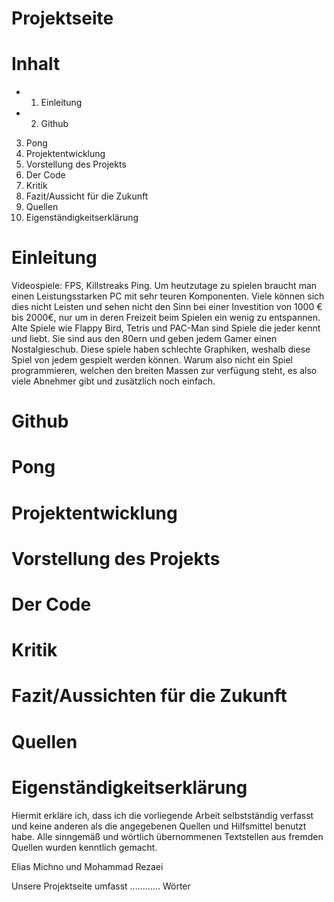 # Projektseite




# Inhalt

* 1. Einleitung
* 2. Github
3. Pong
4. Projektentwicklung
5. Vorstellung des Projekts
6. Der Code
7. Kritik
8. Fazit/Aussicht für die Zukunft
9. Quellen
10. Eigenständigkeitserklärung


# Einleitung
Videospiele: FPS, Killstreaks Ping. Um heutzutage zu spielen braucht man einen Leistungsstarken PC mit sehr teuren Komponenten. Viele können sich dies nicht Leisten und sehen nicht den Sinn bei einer Investition von 1000 € bis 2000€, nur um in deren Freizeit beim Spielen ein wenig zu entspannen. Alte Spiele wie Flappy Bird, Tetris und PAC-Man sind Spiele die jeder kennt und liebt. Sie sind aus den 80ern und geben jedem Gamer einen Nostalgieschub. Diese spiele haben schlechte Graphiken, weshalb diese Spiel von jedem gespielt werden können. Warum also nicht ein Spiel programmieren, welchen den breiten Massen zur verfügung steht, es also viele Abnehmer gibt und zusätzlich noch einfach.

# Github


# Pong


# Projektentwicklung


# Vorstellung des Projekts


# Der Code


# Kritik


# Fazit/Aussichten für die Zukunft


# Quellen 


# Eigenständigkeitserklärung

Hiermit erkläre ich, dass ich die vorliegende Arbeit selbstständig verfasst und keine anderen als die angegebenen Quellen und Hilfsmittel benutzt habe. Alle sinngemäß und wörtlich übernommenen Textstellen aus fremden Quellen wurden kenntlich gemacht.

Elias Michno und Mohammad Rezaei

Unsere Projektseite umfasst ............ Wörter
